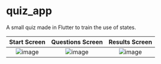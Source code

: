 # quiz_app

A small quiz made in Flutter to train the use of states.

Start Screen               |  Questions Screen         | Results Screen
:-------------------------:|:-------------------------:|:-------------------------:
![image](https://github.com/DanielVieiraSS/Quiz_App/assets/86128183/45db9158-9356-41ac-a670-3baa85774008)  | ![image](https://github.com/DanielVieiraSS/Quiz_App/assets/86128183/3cba9da8-9ffb-424c-86d8-7fd89de17fb1) | ![image](https://github.com/DanielVieiraSS/Quiz_App/assets/86128183/9bfbd80a-179f-4d0f-b6af-e4061da2930f)
